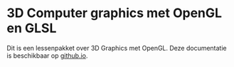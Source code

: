 # 3D Computer graphics met OpenGL en GLSL

Dit is een lessenpakket over 3D Graphics met OpenGL. Deze documentatie is beschikbaar op [github.io](https://borf.github.io/3DGraphics/).